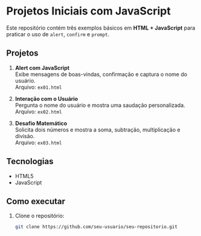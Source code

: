 # Projetos Iniciais com JavaScript

Este repositório contém três exemplos básicos em **HTML + JavaScript** para praticar o uso de `alert`, `confirm` e `prompt`.

## Projetos

1. **Alert com JavaScript**  
Exibe mensagens de boas-vindas, confirmação e captura o nome do usuário.  
Arquivo: `ex01.html`

2. **Interação com o Usuário**  
Pergunta o nome do usuário e mostra uma saudação personalizada.  
Arquivo: `ex02.html`

3. **Desafio Matemático**  
Solicita dois números e mostra a soma, subtração, multiplicação e divisão.  
Arquivo: `ex03.html`

## Tecnologias
- HTML5  
- JavaScript

## Como executar
1. Clone o repositório:
   ```bash
   git clone https://github.com/seu-usuario/seu-repositorio.git
